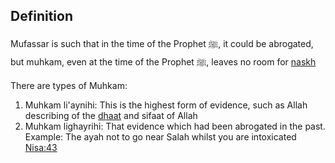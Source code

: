 ## Definition
Mufassar is such that in the time of the Prophet ﷺ, it could be abrogated, but muhkam, even at the time of the Prophet ﷺ, leaves no room for [naskh](Usul%20Fiqh/Glossary/naskh.md)

There are types of Muhkam:
1. Muhkam li'aynihi: This is the highest form of evidence, such as Allah describing of the [dhaat](Usul%20Fiqh/Glossary/dhaat.md) and sifaat of Allah 
2. Muhkam lighayrihi: That evidence which had been abrogated in the past. Example: The ayah not to go near Salah whilst you are intoxicated [Nisa:43](https://quran.com/4?startingVerse=43)